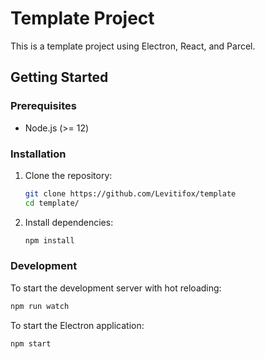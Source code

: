 # Template Project

This is a template project using Electron, React, and Parcel.

## Getting Started

### Prerequisites

- Node.js (>= 12)

### Installation

1. Clone the repository:
    ```sh
    git clone https://github.com/Levitifox/template
    cd template/
    ```

2. Install dependencies:
    ```sh
    npm install
    ```

### Development

To start the development server with hot reloading:

```sh
npm run watch
```
To start the Electron application:

```sh
npm start
```